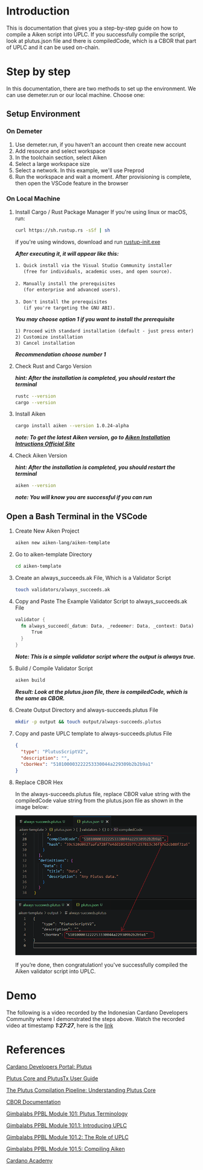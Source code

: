 # Introduction

This is documentation that gives you a step-by-step guide on how to compile a Aiken script into UPLC. If you successfully compile the script, look at plutus.json file and there is compiledCode, which is a CBOR that part of UPLC and it can be used on-chain.

# Step by step

In this documentation, there are two methods to set up the environment. We can use demeter.run or our local machine. Choose one:

## Setup Environment

### On Demeter

1. Use demeter.run, if you haven’t an account then create new account
2. Add resource and select workspace
3. In the toolchain section, select Aiken
4. Select a large workspace size
5. Select a network. In this example, we'll use Preprod
6. Run the workspace and wait a moment. After provisioning is complete, then open the VSCode feature in the browser

### On Local Machine

1. Install Cargo / Rust Package Manager
   If you're using linux or macOS, run:

   ```bash
   curl https://sh.rustup.rs -sSf | sh
   ```

   if you're using windows, download and run [rustup-init.exe](https://win.rustup.rs/)

   **_After executing it, it will appear like this:_**

   ```text
   1. Quick install via the Visual Studio Community installer
      (free for individuals, academic uses, and open source).

   2. Manually install the prerequisites
      (for enterprise and advanced users).

   3. Don't install the prerequisites
      (if you're targeting the GNU ABI).
   ```

   **_You may choose option 1 if you want to install the prerequisite_**

   ```text
   1) Proceed with standard installation (default - just press enter)
   2) Customize installation
   3) Cancel installation
   ```

   **_Recommendation choose number 1_**

2. Check Rust and Cargo Version

   **_hint: After the installation is completed, you should restart the terminal_**

   ```bash
   rustc --version
   cargo --version
   ```

3. Install Aiken

   ```bash
   cargo install aiken --version 1.0.24-alpha
   ```

   **_note: To get the latest Aiken version, go to [Aiken Installation Intructions Official Site](https://aiken-lang.org/installation-instructions)_**

4. Check Aiken Version

   **_hint: After the installation is completed, you should restart the terminal_**

   ```bash
   aiken --version
   ```

   **_note: You will know you are successful if you can run_**

## Open a Bash Terminal in the VSCode

1. Create New Aiken Project

   ```bash
   aiken new aiken-lang/aiken-template
   ```

2. Go to aiken-template Directory

   ```bash
   cd aiken-template
   ```

3. Create an always_succeeds.ak File, Which is a Validator Script

   ```bash
   touch validators/always_succeeds.ak
   ```

4. Copy and Paste The Example Validator Script to always_succeeds.ak File

   ```rust
   validator {
     fn always_succeed(_datum: Data, _redeemer: Data, _context: Data) -> Bool {
         True
     }
   }
   ```

   **_Note: This is a simple validator script where the output is always true._**

5. Build / Compile Validator Script

   ```bash
   aiken build
   ```

   **_Result: Look at the plutus.json file, there is compiledCode, which is the same as CBOR._**

6. Create Output Directory and always-succeeds.plutus File

   ```bash
   mkdir -p output && touch output/always-succeeds.plutus
   ```

7. Copy and paste UPLC template to always-succeeds.plutus File

   ```json
   {
     "type": "PlutusScriptV2",
     "description": "",
     "cborHex": "510100003222253330044a229309b2b2b9a1"
   }
   ```

8. Replace CBOR Hex

   In the always-succeeds.plutus file, replace CBOR value string with the compiledCode value string from the plutus.json file as shown in the image below:

   ![always-succeeds.plutus](public/aiken-script-compiled.png)

   If you’re done, then congratulation! you've successfully compiled the Aiken validator script into UPLC.

# Demo

The following is a video recorded by the Indonesian Cardano Developers Community where I demonstrated the steps above. Watch the recorded video at timestamp **_1:27:27_**, here is the [link](https://youtu.be/03hXLZ_07N0?list=PLUj8499OocHiL8gXPv8wMlLW-zIcyYdrQ)

# References

[Cardano Developers Portal: Plutus](https://developers.cardano.org/docs/smart-contracts/plutus/)

[Plutus Core and PlutusTx User Guide](https://plutus.readthedocs.io/en/latest/explanations/platform.html)

[The Plutus Compilation Pipeline: Understanding Plutus Core](https://well-typed.com/blog/2022/08/plutus-cores/)

[CBOR Documentation](https://cbor.io/)

[Gimbalabs PPBL Module 101: Plutus Terminology](https://plutuspbl.io/modules/101/slts)

[Gimbalabs PPBL Module 101.1: Introducing UPLC](https://plutuspbl.io/modules/101/1011)

[Gimbalabs PPBL Module 101.2: The Role of UPLC](https://plutuspbl.io/modules/101/1012)

[Gimbalabs PPBL Module 101.5: Compiling Aiken](https://plutuspbl.io/modules/101/1015)

[Cardano Academy](https://academy.cardanofoundation.org/)
